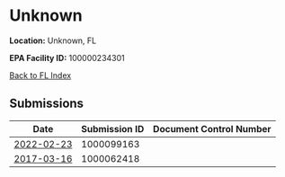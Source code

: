 # Unknown

**Location:** Unknown, FL

**EPA Facility ID:** 100000234301

[Back to FL Index](../../index.md)

## Submissions

| Date | Submission ID | Document Control Number |
|------|--------------|-------------------------|
| [2022-02-23](submissions/1000099163.md) | 1000099163 |  |
| [2017-03-16](submissions/1000062418.md) | 1000062418 |  |
